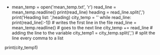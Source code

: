 - mean_temp = open('mean_temp.txt', 'r')
read_line = mean_temp.readline()
print(read_line)
heading = read_line.split(',')
print('Heading list: ',heading)
city_temp = ''
while read_line:
    print(read_line[:-1]) # writes the first line in the file
    read_line = mean_temp.readline() # goes to the next line
    city_temp += read_line  # adding the line to the variable
    city_temp1 = city_temp.split(',') # split the line every comma to a list

print(city_temp1)
